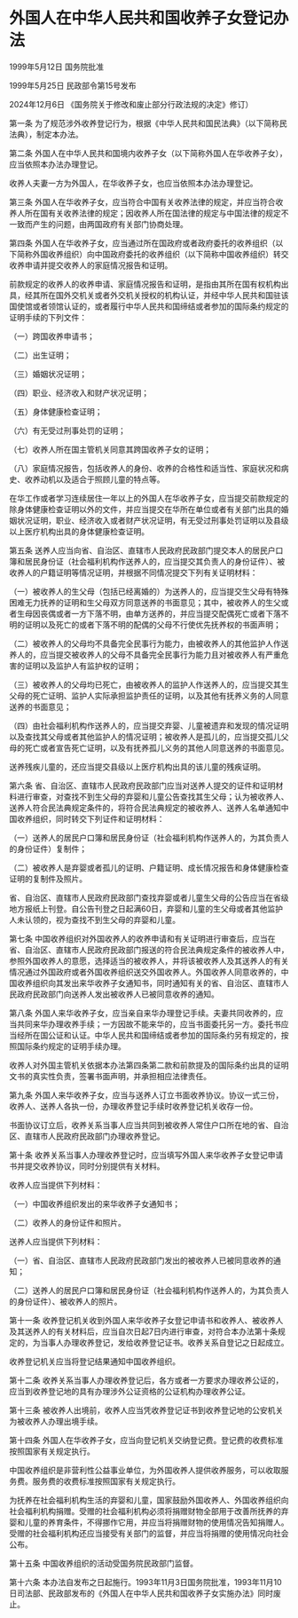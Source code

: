 # 外国人在中华人民共和国收养子女登记办法

1999年5月12日 国务院批准　

1999年5月25日 民政部令第15号发布　

2024年12月6日 《国务院关于修改和废止部分行政法规的决定》修订）

<!-- INFO END -->

第一条 为了规范涉外收养登记行为，根据《中华人民共和国民法典》（以下简称民法典），制定本办法。

第二条 外国人在中华人民共和国境内收养子女（以下简称外国人在华收养子女），应当依照本办法办理登记。

收养人夫妻一方为外国人，在华收养子女，也应当依照本办法办理登记。

第三条 外国人在华收养子女，应当符合中国有关收养法律的规定，并应当符合收养人所在国有关收养法律的规定；因收养人所在国法律的规定与中国法律的规定不一致而产生的问题，由两国政府有关部门协商处理。

第四条 外国人在华收养子女，应当通过所在国政府或者政府委托的收养组织（以下简称外国收养组织）向中国政府委托的收养组织（以下简称中国收养组织）转交收养申请并提交收养人的家庭情况报告和证明。

前款规定的收养人的收养申请、家庭情况报告和证明，是指由其所在国有权机构出具，经其所在国外交机关或者外交机关授权的机构认证，并经中华人民共和国驻该国使馆或者领馆认证的，或者履行中华人民共和国缔结或者参加的国际条约规定的证明手续的下列文件：

（一）跨国收养申请书；

（二）出生证明；

（三）婚姻状况证明；

（四）职业、经济收入和财产状况证明；

（五）身体健康检查证明；

（六）有无受过刑事处罚的证明；

（七）收养人所在国主管机关同意其跨国收养子女的证明；

（八）家庭情况报告，包括收养人的身份、收养的合格性和适当性、家庭状况和病史、收养动机以及适合于照顾儿童的特点等。

在华工作或者学习连续居住一年以上的外国人在华收养子女，应当提交前款规定的除身体健康检查证明以外的文件，并应当提交在华所在单位或者有关部门出具的婚姻状况证明，职业、经济收入或者财产状况证明，有无受过刑事处罚证明以及县级以上医疗机构出具的身体健康检查证明。

第五条 送养人应当向省、自治区、直辖市人民政府民政部门提交本人的居民户口簿和居民身份证（社会福利机构作送养人的，应当提交其负责人的身份证件）、被收养人的户籍证明等情况证明，并根据不同情况提交下列有关证明材料：

（一）被收养人的生父母（包括已经离婚的）为送养人的，应当提交生父母有特殊困难无力抚养的证明和生父母双方同意送养的书面意见；其中，被收养人的生父或者生母因丧偶或者一方下落不明，由单方送养的，并应当提交配偶死亡或者下落不明的证明以及死亡的或者下落不明的配偶的父母不行使优先抚养权的书面声明；

（二）被收养人的父母均不具备完全民事行为能力，由被收养人的其他监护人作送养人的，应当提交被收养人的父母不具备完全民事行为能力且对被收养人有严重危害的证明以及监护人有监护权的证明；

（三）被收养人的父母均已死亡，由被收养人的监护人作送养人的，应当提交其生父母的死亡证明、监护人实际承担监护责任的证明，以及其他有抚养义务的人同意送养的书面意见；

（四）由社会福利机构作送养人的，应当提交弃婴、儿童被遗弃和发现的情况证明以及查找其父母或者其他监护人的情况证明；被收养人是孤儿的，应当提交孤儿父母的死亡或者宣告死亡证明，以及有抚养孤儿义务的其他人同意送养的书面意见。

送养残疾儿童的，还应当提交县级以上医疗机构出具的该儿童的残疾证明。

第六条 省、自治区、直辖市人民政府民政部门应当对送养人提交的证件和证明材料进行审查，对查找不到生父母的弃婴和儿童公告查找其生父母；认为被收养人、送养人符合民法典规定条件的，将符合民法典规定的被收养人、送养人名单通知中国收养组织，同时转交下列证件和证明材料：

（一）送养人的居民户口簿和居民身份证（社会福利机构作送养人的，为其负责人的身份证件）复制件；

（二）被收养人是弃婴或者孤儿的证明、户籍证明、成长情况报告和身体健康检查证明的复制件及照片。

省、自治区、直辖市人民政府民政部门查找弃婴或者儿童生父母的公告应当在省级地方报纸上刊登。自公告刊登之日起满60日，弃婴和儿童的生父母或者其他监护人未认领的，视为查找不到生父母的弃婴和儿童。

第七条 中国收养组织对外国收养人的收养申请和有关证明进行审查后，应当在省、自治区、直辖市人民政府民政部门报送的符合民法典规定条件的被收养人中，参照外国收养人的意愿，选择适当的被收养人，并将该被收养人及其送养人的有关情况通过外国政府或者外国收养组织送交外国收养人。外国收养人同意收养的，中国收养组织向其发出来华收养子女通知书，同时通知有关的省、自治区、直辖市人民政府民政部门向送养人发出被收养人已被同意收养的通知。

第八条 外国人来华收养子女，应当亲自来华办理登记手续。夫妻共同收养的，应当共同来华办理收养手续；一方因故不能来华的，应当书面委托另一方。委托书应当经所在国公证和认证。中华人民共和国缔结或者参加的国际条约另有规定的，按照国际条约规定的证明手续办理。

收养人对外国主管机关依据本办法第四条第二款和前款提及的国际条约出具的证明文书的真实性负责，签署书面声明，并承担相应法律责任。

第九条 外国人来华收养子女，应当与送养人订立书面收养协议。协议一式三份，收养人、送养人各执一份，办理收养登记手续时收养登记机关收存一份。

书面协议订立后，收养关系当事人应当共同到被收养人常住户口所在地的省、自治区、直辖市人民政府民政部门办理收养登记。

第十条 收养关系当事人办理收养登记时，应当填写外国人来华收养子女登记申请书并提交收养协议，同时分别提供有关材料。

收养人应当提供下列材料：

（一）中国收养组织发出的来华收养子女通知书；

（二）收养人的身份证件和照片。

送养人应当提供下列材料：

（一）省、自治区、直辖市人民政府民政部门发出的被收养人已被同意收养的通知；

（二）送养人的居民户口簿和居民身份证（社会福利机构作送养人的，为其负责人的身份证件）、被收养人的照片。

第十一条 收养登记机关收到外国人来华收养子女登记申请书和收养人、被收养人及其送养人的有关材料后，应当自次日起7日内进行审查，对符合本办法第十条规定的，为当事人办理收养登记，发给收养登记证书。收养关系自登记之日起成立。

收养登记机关应当将登记结果通知中国收养组织。

第十二条 收养关系当事人办理收养登记后，各方或者一方要求办理收养公证的，应当到收养登记地的具有办理涉外公证资格的公证机构办理收养公证。

第十三条 被收养人出境前，收养人应当凭收养登记证书到收养登记地的公安机关为被收养人办理出境手续。

第十四条 外国人在华收养子女，应当向登记机关交纳登记费。登记费的收费标准按照国家有关规定执行。

中国收养组织是非营利性公益事业单位，为外国收养人提供收养服务，可以收取服务费。服务费的收费标准按照国家有关规定执行。

为抚养在社会福利机构生活的弃婴和儿童，国家鼓励外国收养人、外国收养组织向社会福利机构捐赠。受赠的社会福利机构必须将捐赠财物全部用于改善所抚养的弃婴和儿童的养育条件，不得挪作它用，并应当将捐赠财物的使用情况告知捐赠人。受赠的社会福利机构还应当接受有关部门的监督，并应当将捐赠的使用情况向社会公布。

第十五条 中国收养组织的活动受国务院民政部门监督。

第十六条 本办法自发布之日起施行。1993年11月3日国务院批准，1993年11月10日司法部、民政部发布的《外国人在中华人民共和国收养子女实施办法》同时废止。